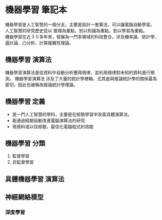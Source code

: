 # 機器學習 筆記本

機器學習是人工智慧的一個分支。主要是設計一套算法，可以讓電腦自動學習。   
人工智慧的研究歷史從以 推理為重點，到以知識為重點，到以學習為重點。    
機器學習在近３０多年來，發展為一門多領域的科技整合，涉及機率論、統計學、逼計論、凸分析、計算複雜性理論。    

## 機器學習 演算法
機器學習演算法是從資料中自動分析獲得規律，並利用規律對未知的資料進行預測。
機器學習演算法 涉及了大量的統計學裡輪，尤其是與推論統計學的關係最為密切，因此也被稱為推論統計學理論。

## 機器學習 定義
- 是一門人工智慧的學科，主要是在經驗學習中改善具體演算法。
- 能通過經驗自動改進電腦演算法的研究
- 用資料或以往經驗，最佳化電腦程式的效能

## 機器學習 分類
1. 監督學習
2. 非監督學習

## 具體機器學習 演算法

## 神經網絡模型
### 深度學習

